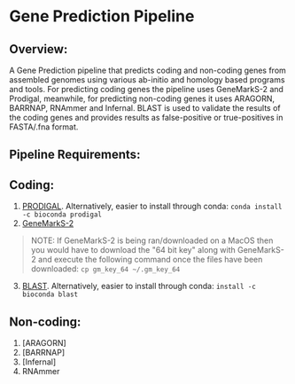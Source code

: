 # Gene Prediction Pipeline
## Overview:
A Gene Prediction pipeline that predicts coding and non-coding genes from assembled genomes using various ab-initio and homology based programs and tools. For predicting coding genes the pipeline uses GeneMarkS-2 and Prodigal, meanwhile, for predicting non-coding genes it uses ARAGORN, BARRNAP, RNAmmer and Infernal. BLAST is used to validate the results of the coding genes and provides results as false-positive or true-positives in FASTA/.fna format.

## Pipeline Requirements:
## Coding:
1. [PRODIGAL](https://github.com/hyattpd/Prodigal). Alternatively, easier to install through conda: `conda install -c bioconda prodigal`
2. [GeneMarkS-2](http://exon.gatech.edu/GeneMark/license_download.cgi)
> NOTE: If GeneMarkS-2 is being ran/downloaded on a MacOS then you would have to download the "64 bit key" along with GeneMarkS-2 and execute the following command once the files have been downloaded: `cp gm_key_64 ~/.gm_key_64`
3. [BLAST](https://blast.ncbi.nlm.nih.gov/Blast.cgi?PAGE_TYPE=BlastDocs&DOC_TYPE=Download). Alternatively, easier to install through conda: `install -c bioconda blast` <br />

## Non-coding:
1. [ARAGORN]
2. [BARRNAP]
3. [Infernal]
4. RNAmmer
